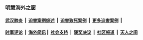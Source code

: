 
### 明慧海外之窗

####  [武汉肺炎](indexes/365.md?t=03112100) &nbsp;|&nbsp;  [迫害案例综述](indexes/328.md?t=03112100) &nbsp;|&nbsp; [迫害致死案例](indexes/277.md?t=03112100)  &nbsp;|&nbsp; [更多迫害案例](indexes/81.md?t=03112100)  &nbsp;|&nbsp; 
####  [时事评论](indexes/19.md?t=03112100) &nbsp;|&nbsp; [海外简讯](indexes/245.md?t=03112100)&nbsp;|&nbsp;  [社会支持](indexes/140.md?t=03112100) &nbsp;|&nbsp; [褒奖决议](indexes/282.md?t=03112100) &nbsp;|&nbsp; [社区报道](indexes/91.md?t=03112100)  &nbsp;|&nbsp; [天人之间](indexes/78.md?t=03112100) 

